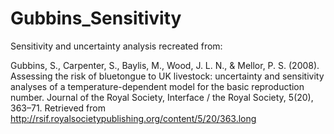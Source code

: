 Gubbins_Sensitivity
===================

Sensitivity and uncertainty analysis recreated from:

Gubbins, S., Carpenter, S., Baylis, M., Wood, J. L. N., & Mellor, P. S. (2008). Assessing the risk of bluetongue to UK livestock: uncertainty and sensitivity analyses of a temperature-dependent model for the basic reproduction number. Journal of the Royal Society, Interface / the Royal Society, 5(20), 363–71. Retrieved from http://rsif.royalsocietypublishing.org/content/5/20/363.long

